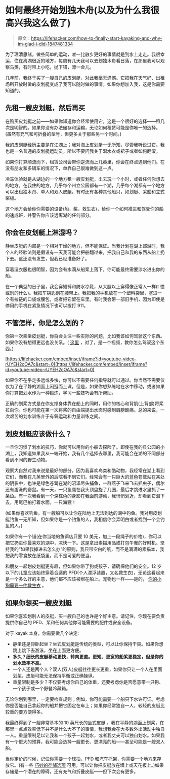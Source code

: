 # 如何最终开始划独木舟(以及为什么我很高兴我这么做了)

> 原文：<https://lifehacker.com/how-to-finally-start-kayaking-and-why-im-glad-i-did-1847481334>

为了理清思绪，做些简单的运动，唯一比散步更好的事情就是到水上走走。我很幸运，住在离湖很近的地方，每周有几天我可以去划独木舟看日落，在那里我可以观察鸟类，有时带上小吃，抛下锚，漂一会儿。



几年前，我终于买了一艘自己的皮划艇，对此我毫无遗憾。它把我在天气好、出租场所开放时做的皮划艇变成了我可以随时做的事情。如果你想加入我，这是你需要知道的。

## 先租一艘皮划艇，然后再买

在购买皮划艇之前——如果你知道你会经常使用它，这是一个很好的选择——租几次是明智的。如果你没有办法储存和运输，无论如何租赁可能是你唯一的选择。(虽然有充气和可折叠的型号，但更多关于那些另一个时间。)

我的皮划艇经历主要是在江湖上；我对海上皮划艇一无所知，尽管我听说过它。我也是一名普通的皮划艇运动员，所以不要问我关于潜水衣或裙子或者如何翻滚。

如果你打算顺流而下，租赁公司会带你逆流而上几英里，你会在终点遇到他们。在没有朋友和多辆车的情况下，单靠自己很难做到这一点。

冷冻体验就是从湖边的一个地方租一艘皮划艇，出去玩一个小时，或者任何你想去的地方。在我住的地方，几乎每个州立公园都有一个湖，几乎每个湖都有一个地方可以出租独木舟、单人和双人皮艇，有时还有各种其他船只，如划艇、桨船和立式桨板。

这个地方会给你你需要的设备(船，桨，救生衣)，给你一个如何推进和驾驶你的船的速成班，并警告你应该远离湖的任何部分。

## 你会在皮划艇上淋湿吗？

静坐皮艇的内部是一个相对干燥的地方，但不能保证。当我计划在湖上郊游时，我个人的经验法则是假设有一天我可能会把船翻过来，把我自己和我的东西从船上扔下去。这还没有发生，但我已经准备好了。

穿着湿衣服也很明智，因为会有水滴从船桨上落下，你可能最终需要涉水进出你的船。

在一个典型的日子里，我会穿短裤和防水凉鞋，从大腿以上穿得像正常人一样(t 恤或别的什么)。我把车钥匙别在腰带上。我把我的手机放在一个塑料袋里，塞进一个有拉链的口袋或腰包，或者把它留在车里。有时我会带一部旧手机，因为即使是停用的手机在紧急情况下也可以拨打 911。

## 不管怎样，你是怎么划的？

你第一次乘坐皮划艇，你将会关注一些实际的问题，比如我该如何驾驶这个东西。如果你没有想得更远也没关系。( [这里](https://www.youtube.com/watch?v=rUYEH2cOA7c) ，对了，是一个视频，教你怎么驾驭这个东西。)

 [https://lifehacker.com/embed/inset/iframe?id=youtube-video-rUYEH2cOA7c&start=0](https://lifehacker.com/embed/inset/iframe?id=youtube-video-rUYEH2cOA7c&start=0) 

如果你不在乎走多远或多快，你可以不需要任何指导就可以通过。你当然不需要仅仅为了在平静的湖面上闲逛而上课。但是，如果你想熟练地在水中移动，或者如果你打算把划水作为一种锻炼，学习一些技巧会有所帮助。

正确的划桨方式是在你支撑身体靠在船上的同时，用你的核心和背肌(上背部)将桨拉向你。你也可能在第一次将桨的自由端提出水面时感到肩膀酸痛。总的来说，一次艰苦的划水训练介于有氧运动和力量训练之间。

## 划皮划艇应该做什么？

一旦你习惯了划水的技巧，你就可以用你的小船去探险了。即使在我的县公园的小湖上，我知道如果我从一端开始，我有几个选择去哪里，我可能会在湖的不同部分看到不同的野生动物。

观察大自然对我来说是最好的部分，因为我喜欢鸟类和酷动物，我经常在湖上看到它们，而我在几英里外的后院看不到它们。经常会有一只巨大的蓝色苍鹭站在某处的阴影中，也许是绿色苍鹭在湖的沼泽尽头捕鱼，一群燕子飞来飞去抓虫子，偶尔还有游泳的麝鼠。有一天，一只鱼鹰在我头顶盘旋了几圈，最后才跳进水里抓了一条鱼。有一次我看到一个深棕色的身影在我面前游动，我悄悄划近，却看到它潜下去，用尾巴拍打着水面。一只海狸！

(如果你喜欢钓鱼，有一艘船可以让你在陆地上无法到达的湖中钓鱼。我对用皮划艇钓鱼一无所知，但如果你是一个钓鱼的人，我相信你会弄明白或者找到一个会钓鱼的人。)

如果你有一个锚(在你当地的鱼饵店只要 10 美元，加上一段绳子的价格)，你可以把它扔进你最喜欢的湖中，凉快一下。这是拿出素描用品或打包午餐的好时机。坚持我的“如果我掉进去怎么办”的原则，我只带空白的纸，而不是满满的素描本，我把我的零食放在纸袋里，而不是可爱的便当。

和朋友一起划皮划艇更有趣，但如果你带了狗或孩子，请确保他们的安全。12 岁以下的儿童应该始终穿着合适的 PFD(个人漂浮装置，又名救生衣)，无论这看起来是一个多么好的主意，他们都不应该被绑在船上。宠物也一样——是的， [你的小狗需要一件救生衣](https://www.akc.org/expert-advice/lifestyle/why-your-dog-needs-a-dog-life-jacket/) 。

## 如果你想买一艘皮划艇

如果你喜欢划别人的皮艇，买一艘自己的也许是个好主意。请记住，你现在要负责提供你自己的 PFD、桨和任何其他你可能需要的配件或安全设备。

对于 kayak 本身，你需要做几个决定:

*   静坐还是仰卧起坐？坐式皮划艇是传统的类型，可以让你保持干爽。如果你想跳上跳下去游泳，坐在上面更方便。
*   **多久？细长的皮艇移动更快，转向更直。更短、更宽的船桨更稳定，但是你的划水效率不高。**
*   一个人还是两个人？双人(双人)皮艇往往更长更重，如果你只让一个人在里面划桨，皮艇可能无法保持平衡或正确操纵。
*   重量限制是多少？不仅要考虑你自己的体重，还要考虑你是否愿意带一只狗、一个孩子或一个野餐冷藏箱。

无论你划到哪里，一定要检查规则；例如，你可能需要一个船只下水许可证。考虑你是否能自己拿起你的船并把它固定在车上；如果你经常独自一人，较轻的皮艇比较重的要方便得多。

我最终得到了一艘非常基本的 10 英尺长的坐式皮艇 。我在平静的湖面上划桨，在那里一点点效率低下并不是什么大不了的事情，我想我会在大多数外出活动中独自一人。重量限制足以让我和一个孩子一起划水，或者我丈夫可以独自划水。如果我有一个更大的预算，我可能会选择一艘更长、更漂亮的船——甚至可能是一艘双人船。

当你定价的时候，记住你需要一个球拍，PFD 和汽车托架，你需要一个地方来存放它。(有一些 [巧妙的存储选项](https://organyzedu.com/best-kayak-storage/) 可用，可以让你把皮艇放在墙上或天花板上。)如果存储是一个潜在的障碍，还有充气和折叠皮艇——但下次会有更多。